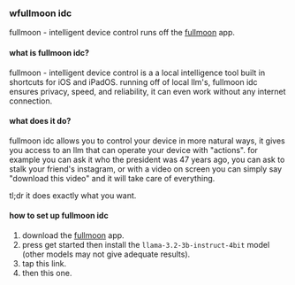 ### wfullmoon idc
fullmoon - intelligent device control runs off the [fullmoon](https://fullmoon.app) app. 

#### what is fullmoon idc?
fullmoon - intelligent device control is a a local intelligence tool built in shortcuts for iOS and iPadOS. running off of local llm's, fullmoon idc ensures privacy, speed, and reliability, it can even work without any internet connection.

#### what does it do?
fullmoon idc allows you to control your device in more natural ways, it gives you access to an llm that can operate your device with "actions". for example you can ask it who the president was 47 years ago, you can ask to stalk your friend's instagram, or with a video on screen you can simply say "download this video" and it will take care of everything.

tl;dr it does exactly what you want.

#### how to set up fullmoon idc

1. download the [fullmoon](https://fullmoon.app) app.
2. press get started then install the `llama-3.2-3b-instruct-4bit` model (other models may not give adequate results).
3. tap this link.
4. then this one.
